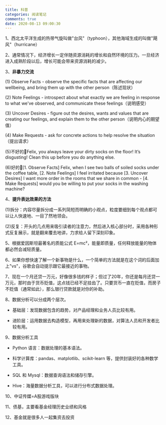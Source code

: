 ```yaml
---
title: 科普
categories: 阅读笔记
comments: true
date: 2020-08-13 09:00:30
---
```

1、西北太平洋生成的热带气旋叫做"台风"（typhoon），其他海域生成的叫做"飓风"（hurricane）

2、通常情况下，经济增长一定伴随资源消耗的增长和自然环境的压力。一旦经济进入成熟阶段以后，增长可能会带来资源消耗的减少。

3、**非暴力交流**

(1) Observe Facts - observe the specific facts that are affecting our wellbeing, and bring them up with the other person（陈述现状）

(2) Note Feelings - introspect about what exactly we are feeling in response to what we've observed, and communicate these feelings（说明感受）

(3) Uncover Desires - figure out the desires, wants and values that are creating our feelings, and explain them to the other person（说明内心的期望值）

(4) Make Requests - ask for concrete actions to help resolve the situation（提出请求）

(5)不好的🌰Felix, you always leave your dirty socks on the floor! It’s disgusting! Clean this up before you do anything else.

(6)好的🌰[1. Observe Facts] Felix, when I see two balls of soiled socks under the coffee table, [2. Note Feelings] I feel irritated because [3. Uncover Desires] I want more order in the rooms that we share in common - [4. Make Requests] would you be willing to put your socks in the washing machine?

4、**提升表达效果的方法**

(1)拆分：内容尽量拆分成一系列简短而明确的小观点，粒度要细到每个观点都可以让人快速地、一目了然地领会。 

(2)反复：开头的几点用来吸引读者的注意力，然后进入核心部分时，采用各种形式反复展示，就是翻来覆去地讲，力求给人留下深刻印象。

5、根据爱因斯坦最著名的质能公式 E=mc²，能量即质量，任何释放能量的物体都必然会减轻质量。

6、如果你想快速了解一个新事物是什么，一个简单的方法就是在这个词的后面加上"vs"，谷歌会自动提示跟它最接近的事物。

7、现在一个月还贷一万元，好像很多钱的样子；但过了20年，你还是每月还贷一万元，那时由于货币贬值，这点钱已经不足挂齿了。只要货币一直在贬值，而房子不贬值（通常如此），那么银行贷款就是对你的补助。

8、数据分析可以分成两个层次。

- 基础层：发现数据包含的趋势，对产品经理和业务人员比较有用。

- 进阶层：运用数据去构造模型，再用来处理新的数据，对算法人员和开发者比较有用。
 
9、数据分析工具

- Python 语言：数据处理的基本语法。

- 科学计算库：pandas、matplotlib、scikit-learn 等，提供封装好的各种数学工具。

- SQL 和 Mysql：数据查询语法和储存引擎。

- Hive：海量数据分析工具，可以进行分布式数据处理。

10、中证传媒=A股游戏版块

11、债基，主要看基金经理历史业绩和风格

12、基金就是很多人一起集资去投资